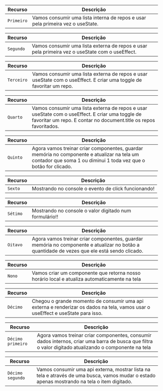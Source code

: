 | Recurso | Descrição |
| --- | --- |
| `Primeiro` | Vamos consumir uma lista interna de repos e usar pela primeira vez o useState. |

| Recurso | Descrição |
| --- | --- |
| `Segundo` | Vamos consumir uma lista externa de repos e usar pela primeira vez o useState com o useEffect. |

| Recurso | Descrição |
| --- | --- |
| `Terceiro` |  Vamos consumir uma lista externa de repos e usar useState com o useEffect. E criar uma toggle de favoritar um repo. |

| Recurso | Descrição |
| --- | --- |
| `Quarto` |  Vamos consumir uma lista externa de repos e usar useState com o useEffect. E criar uma toggle de favoritar um repo. E contar no document.title os repos favoritados. |

| Recurso | Descrição |
| --- | --- |
| `Quinto` |  Agora vamos treinar criar componentes, guardar memória no componente e atualizar na tela um contador que soma 1 ou diminui 1 toda vez que o botão for clicado.|

| Recurso | Descrição |
| --- | --- |
| `Sexto` | Mostrando no console o evento de click funcionando! |

| Recurso | Descrição |
| --- | --- |
| `Sétimo` | Mostrando no console o valor digitado num formulário!! |

| Recurso | Descrição |
| --- | --- |
| `Oitavo` |  Agora vamos treinar criar componentes, guardar memória no componente e atualizar no botão a quantidade de vezes que ele está sendo clicado. |

| Recurso | Descrição |
| --- | --- |
| `Nono` |  Vamos criar um componente que retorna nosso horário local e atualiza automaticamente na tela|

| Recurso | Descrição |
| --- | --- |
| `Décimo` |  Chegou o grande momento de consumir uma api externa e renderizar os dados na tela, vamos usar o useEffect e useState para isso. |

| Recurso | Descrição |
| --- | --- |
| `Décimo primeiro` |  Agora vamos treinar criar componentes, consumir dados internos, criar uma barra de busca que filtra o valor digitado atualizando o componente na tela |


| Recurso | Descrição |
| --- | --- |
| `Décimo segundo` | Vamos consumir uma api externa, mostrar lista na tela e através de uma busca, vamos mudar o estado apenas mostrando na tela o item digitado. |

